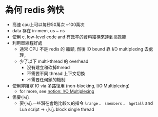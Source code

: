


# 為何 redis 夠快

- 高速 cpu上可以每秒50萬次 ~100萬次
- data 存在 in-mem, us ~ ns
- 使用 c, low-level code and 有效率的資料結構來達到高效能
- 利用單線程好處
	- 通常 CPU 不是 redis 的 瓶頸, 然後 IO bound 靠 I/O multiplexing 去處理。
	- 少了以下 multi-thread 的 overhead
	    - 沒有建立和砍掉thread
	    - 不需要不同 thread 上下文切換
	    - 不需要任何鎖的機制
- 使用非阻塞 IO via 多路復用 (non-blocking, I/O Multiplexing)
	- for more, see [notion: I/O Multiplexing](https://www.notion.so/nture4388/I-O-Multiplexing-09abb445e68b4385a46359af544eda9d?pvs=4) 
- 但要小心
	- 要小心一些潛在會跑比較久的指令 `lrange` 、 `smembers` 、 `hgetall`  and Lua script → 小心 block single thread